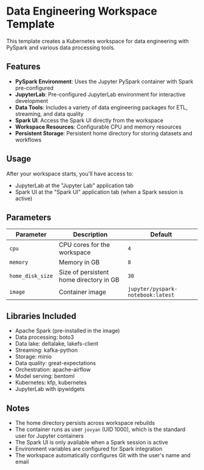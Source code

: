 # Data Engineering Workspace Template

This template creates a Kubernetes workspace for data engineering with PySpark and various data processing tools.

## Features

- **PySpark Environment**: Uses the Jupyter PySpark container with Spark pre-configured
- **JupyterLab**: Pre-configured JupyterLab environment for interactive development
- **Data Tools**: Includes a variety of data engineering packages for ETL, streaming, and data quality
- **Spark UI**: Access the Spark UI directly from the workspace
- **Workspace Resources**: Configurable CPU and memory resources
- **Persistent Storage**: Persistent home directory for storing datasets and workflows

## Usage

After your workspace starts, you'll have access to:

- JupyterLab at the "Jupyter Lab" application tab
- Spark UI at the "Spark UI" application tab (when a Spark session is active)

## Parameters

| Parameter | Description | Default |
|-----------|-------------|---------|
| `cpu` | CPU cores for the workspace | `4` |
| `memory` | Memory in GB | `8` |
| `home_disk_size` | Size of persistent home directory in GB | `30` |
| `image` | Container image | `jupyter/pyspark-notebook:latest` |

## Libraries Included

- Apache Spark (pre-installed in the image)
- Data processing: boto3
- Data lake: deltalake, lakefs-client
- Streaming: kafka-python
- Storage: minio
- Data quality: great-expectations
- Orchestration: apache-airflow
- Model serving: bentoml
- Kubernetes: kfp, kubernetes
- JupyterLab with ipywidgets

## Notes

- The home directory persists across workspace rebuilds
- The container runs as user `jovyan` (UID 1000), which is the standard user for Jupyter containers
- The Spark UI is only available when a Spark session is active
- Environment variables are configured for Spark integration
- The workspace automatically configures Git with the user's name and email